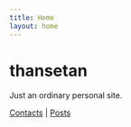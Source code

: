 ```yaml
---
title: Home
layout: home
---
```

# thansetan
Just an ordinary personal site.

[Contacts](contacts.html) | [Posts](posts)
